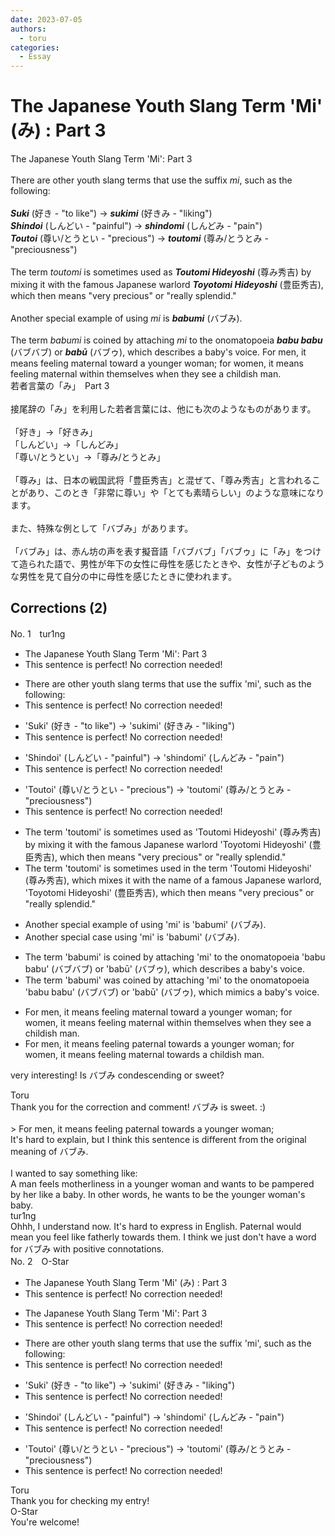```yaml
---
date: 2023-07-05
authors:
  - toru
categories:
  - Essay
---
```


<h1 id="subject_show">The Japanese Youth Slang Term 'Mi' (み) : Part 3</h1>
<div class="date" hidden>Jul 5, 2023 10:27</div>
<div id="post"><div id="body_show_ori">
The Japanese Youth Slang Term 'Mi': Part 3<br/><br/>There are other youth slang terms that use the suffix <em>mi</em>, such as the following:<br/><br/><strong><em>Suki</em></strong> (好き - "to like") → <strong><em>sukimi</em></strong> (好きみ - "liking")<br/><strong><em>Shindoi</em></strong> (しんどい - "painful") → <strong><em>shindomi</em></strong> (しんどみ - "pain")<br/><strong><em>Toutoi</em></strong> (尊い/とうとい - "precious") → <strong><em>toutomi</em></strong> (尊み/とうとみ - "preciousness")<br/><br/>The term <em>toutomi</em> is sometimes used as <strong><em>Toutomi Hideyoshi</em></strong> (尊み秀吉) by mixing it with the famous Japanese warlord <strong><em>Toyotomi Hideyoshi</em></strong> (豊臣秀吉), which then means "very precious" or "really splendid."<br/><br/>Another special example of using <em>mi</em> is <strong><em>babumi</em></strong> (バブみ).<br/><br/>The term <em>babumi</em> is coined by attaching <em>mi</em> to the onomatopoeia <strong><em>babu babu</em></strong> (バブバブ) or <strong><em>babū</em></strong> (バブゥ), which describes a baby's voice. For men, it means feeling maternal toward a younger woman; for women, it means feeling maternal within themselves when they see a childish man.
</div></div>

<!-- more -->

<div id="post_ja"><div id="body_show_mo">
若者言葉の「み」　Part 3<br/><br/>接尾辞の「み」を利用した若者言葉には、他にも次のようなものがあります。<br/><br/>「好き」→「好きみ」<br/>「しんどい」→「しんどみ」<br/>「尊い/とうとい」→「尊み/とうとみ」<br/><br/>「尊み」は、日本の戦国武将「豊臣秀吉」と混ぜて、「尊み秀吉」と言われることがあり、このとき「非常に尊い」や「とても素晴らしい」のような意味になります。<br/><br/>また、特殊な例として「バブみ」があります。<br/><br/>「バブみ」は、赤ん坊の声を表す擬音語「バブバブ」「バブゥ」に「み」をつけて造られた語で、男性が年下の女性に母性を感じたときや、女性が子どものような男性を見て自分の中に母性を感じたときに使われます。
</div></div>

## Corrections (2)
<div id="block"><div class="first_name"> No. 1　<span class="just_name">tur1ng</span></div><div id="block2">
<ul class="correction_field">
<li class="incorrect">The Japanese Youth Slang Term 'Mi': Part 3</li>
<li class="corrected perfect">This sentence is perfect! No correction needed!</li>
</ul>
<ul class="correction_field">
<li class="incorrect">There are other youth slang terms that use the suffix 'mi', such as the following:</li>
<li class="corrected perfect">This sentence is perfect! No correction needed!</li>
</ul>
<ul class="correction_field">
<li class="incorrect">'Suki' (好き - "to like") → 'sukimi' (好きみ - "liking")</li>
<li class="corrected perfect">This sentence is perfect! No correction needed!</li>
</ul>
<ul class="correction_field">
<li class="incorrect">'Shindoi' (しんどい - "painful") → 'shindomi' (しんどみ - "pain")</li>
<li class="corrected perfect">This sentence is perfect! No correction needed!</li>
</ul>
<ul class="correction_field">
<li class="incorrect">'Toutoi' (尊い/とうとい - "precious") → 'toutomi' (尊み/とうとみ - "preciousness")</li>
<li class="corrected perfect">This sentence is perfect! No correction needed!</li>
</ul>
<ul class="correction_field">
<li class="incorrect">The term 'toutomi' is sometimes used as 'Toutomi Hideyoshi' (尊み秀吉) by mixing it with the famous Japanese warlord 'Toyotomi Hideyoshi' (豊臣秀吉), which then means "very precious" or "really splendid."</li>
<li class="corrected correct">
The term 'toutomi' is sometimes <span class="f_blue">used in the term</span> 'Toutomi Hideyoshi' (尊み秀吉), <span class="f_blue">which mixes </span>it with <span class="f_blue">the name of a famous Japanese warlord,</span> 'Toyotomi Hideyoshi' (豊臣秀吉), which then means "very precious" or "really splendid."
</li>
</ul>
<ul class="correction_field">
<li class="incorrect">Another special example of using 'mi' is 'babumi' (バブみ).</li>
<li class="corrected correct">
Another special <span class="f_blue">case using</span> 'mi' is 'babumi' (バブみ).
</li>
</ul>
<ul class="correction_field">
<li class="incorrect">The term 'babumi' is coined by attaching 'mi' to the onomatopoeia 'babu babu' (バブバブ) or 'babū' (バブゥ), which describes a baby's voice.</li>
<li class="corrected correct">
The term 'babumi' <span class="f_red">was</span> coined by attaching 'mi' to the onomatopoeia 'babu babu' (バブバブ) or 'babū' (バブゥ), which <span class="f_blue">mimics </span>a baby's voice.
</li>
</ul>
<ul class="correction_field">
<li class="incorrect">For men, it means feeling maternal toward a younger woman; for women, it means feeling maternal within themselves when they see a childish man.</li>
<li class="corrected correct">
For men, it means feeling <span class="f_red">paternal</span> toward<span class="f_red">s</span> a younger woman; for women, it means feeling maternal <span class="f_blue">towards a</span> childish man.
</li>
</ul>
<p class="comment_small">
 very interesting! Is バブみ condescending or sweet?
</p>

</div><div class="name"><span class="just_name">Toru</span><br>
Thank you for the correction and comment! バブみ is sweet. :)<br/><br/>&gt; For men, it means feeling paternal towards a younger woman;<br/>It's hard to explain, but I think this sentence is different from the original meaning of バブみ.<br/><br/>I wanted to say something like:<br/>A man feels motherliness in a younger woman and wants to be pampered by her like a baby. In other words, he wants to be the younger woman's baby.
</div>
<div class="name"><span class="just_name">tur1ng</span><br>
Ohhh, I understand now. It's hard to express in English. Paternal would mean you feel like fatherly towards them. I think we just don't have a word for バブみ with positive connotations.
</div>
</div>
<div id="block"><div class="first_name"> No. 2　<span class="just_name">O-Star</span></div><div id="block2">
<ul class="correction_field">
<li class="incorrect">The Japanese Youth Slang Term 'Mi' (み) : Part 3</li>
<li class="corrected perfect">This sentence is perfect! No correction needed!</li>
</ul>
<ul class="correction_field">
<li class="incorrect">The Japanese Youth Slang Term 'Mi': Part 3</li>
<li class="corrected perfect">This sentence is perfect! No correction needed!</li>
</ul>
<ul class="correction_field">
<li class="incorrect">There are other youth slang terms that use the suffix 'mi', such as the following:</li>
<li class="corrected perfect">This sentence is perfect! No correction needed!</li>
</ul>
<ul class="correction_field">
<li class="incorrect">'Suki' (好き - "to like") → 'sukimi' (好きみ - "liking")</li>
<li class="corrected perfect">This sentence is perfect! No correction needed!</li>
</ul>
<ul class="correction_field">
<li class="incorrect">'Shindoi' (しんどい - "painful") → 'shindomi' (しんどみ - "pain")</li>
<li class="corrected perfect">This sentence is perfect! No correction needed!</li>
</ul>
<ul class="correction_field">
<li class="incorrect">'Toutoi' (尊い/とうとい - "precious") → 'toutomi' (尊み/とうとみ - "preciousness")</li>
<li class="corrected perfect">This sentence is perfect! No correction needed!</li>
</ul>
</div><div class="name"><span class="just_name">Toru</span><br>
Thank you for checking my entry!
</div>
<div class="name"><span class="just_name">O-Star</span><br>
You're welcome!
</div>
</div>
